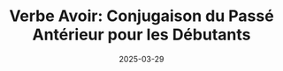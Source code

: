 ---
layout: post
title: "Verbe Avoir: Conjugaison du Passé Antérieur pour les Débutants"
date: 2025-03-29
image: assets/images/verbs/2025/03/avoir_subjunctive_pluperfect.webp
categories: [Conjugaison Française]
lang: fr
keywords: avoir conjugation, french verb avoir, avoir participle past anterior, french conjugation, learn french
---